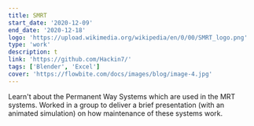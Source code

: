 ```yaml
---
title: SMRT
start_date: '2020-12-09'
end_date: '2020-12-18'
logo: 'https://upload.wikimedia.org/wikipedia/en/0/00/SMRT_logo.png'
type: 'work'
description: t
link: 'https://github.com/Hackin7/'
tags: ['Blender', 'Excel']
cover: 'https://flowbite.com/docs/images/blog/image-4.jpg'
---
```



Learn't about the Permanent Way Systems which are used in the MRT systems.
Worked in a group to deliver a brief presentation (with an animated simulation) on how maintenance of these systems work.

